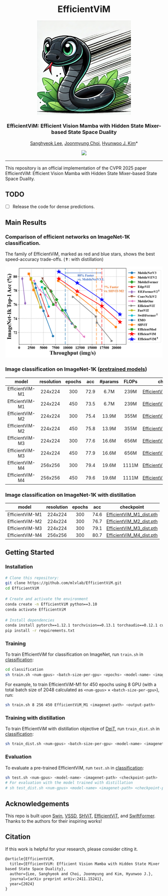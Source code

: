 <p align="center">
  <h1 align="middle">EfficientViM</h1>
  </p>
<p align="center">
  <img src="assets/toy_mamba.png" width="300px" />
  <h3 align="middle">EfficientViM: Efficient Vision Mamba with Hidden State Mixer-based State Space Duality</h2>
  <p align="middle">
    <a href="https://www.sanghyeoklee.com/" target="_blank">Sanghyeok Lee</a>, 
    <a href="https://scholar.google.com/citations?user=IaQRhu8AAAAJ&hl=ko" target="_blank">Joonmyung Choi</a>, 
    <a href="https://hyunwoojkim.com/" target="_blank">Hyunwoo J. Kim</a>*
  </p>
<!--   <p align="middle">NeurIPS 2024</p> -->
  <p align="middle">
    <a href="https://arxiv.org/abs/2411.15241" target='_blank'><img src="https://img.shields.io/badge/arXiv-2411.15241-b31b1b.svg?logo=arxiv"></a>
  </p>

</p>

---

This repository is an official implementation of the CVPR 2025 paper EfficientViM: Efficient Vision Mamba with Hidden State Mixer-based State Space Duality.

## TODO
- [ ] Release the code for dense predictions.


## Main Results
### Comparison of efficient networks on ImageNet-1K classification. 
The family of EfficientViM, marked as red and blue stars, shows the best speed-accuracy trade-offs. ($✝$: with distillation)
<div align="center">
  <img src="assets/comparison.png" width="800px" />
</div>

### Image classification on ImageNet-1K ([pretrained models](https://drive.google.com/drive/folders/1DNoadLbt8GXBGhDgOH9SH4mS4pJ8xfCA?usp=drive_link))
|       model      | resolution | epochs  | acc  | #params | FLOPs |           checkpoint             |
|:---------------:|:----------:|:-----:|:-----:|:-------:|:-----:|:----------------------------:|
| EfficientViM-M1 |  224x224   | 300   | 72.9  |   6.7M  |  239M | [EfficientViM_M1_e300.pth](https://drive.google.com/file/d/1zat4-1npC-kvVkDsCDp--c5Sou7gn5Uj/view?usp=drive_link) |
| EfficientViM-M1 |  224x224   | 450   | 73.5  |   6.7M  |  239M | [EfficientViM_M1_e450.pth](https://drive.google.com/file/d/1ztpSVnWccoGEEobpmk107US3MjX4LEgz/view?usp=drive_link) |
| EfficientViM-M2 |  224x224   | 300   | 75.4  |  13.9M  |  355M | [EfficientViM_M2_e300.pth](https://drive.google.com/file/d/1Mm7Ems4KHFCunNJ8iI0FFQOC3hav7sEj/view?usp=drive_link) |
| EfficientViM-M2 |  224x224   | 450   | 75.8  |  13.9M  |  355M | [EfficientViM_M2_e450.pth](https://drive.google.com/file/d/1_YbrVx06cLtAaCgLG-jKH5tx1mLmnfO2/view?usp=drive_link) |
| EfficientViM-M3 |  224x224   | 300   | 77.6  |  16.6M  |  656M | [EfficientViM_M3_e300.pth](https://drive.google.com/file/d/1zmqmSwl0FHSQHaqjHHGR1XRalPibi_sf/view?usp=drive_link) |
| EfficientViM-M3 |  224x224   | 450   | 77.9  |  16.6M  |  656M | [EfficientViM_M3_e450.pth](https://drive.google.com/file/d/1z8dxkVLPbZdHaran9pDeuMmILsz5xUlf/view?usp=drive_link) |
| EfficientViM-M4 |  256x256   | 300   | 79.4  |  19.6M  | 1111M | [EfficientViM_M4_e300.pth](https://drive.google.com/file/d/1cfRSlvtPaGxMf1N1N_m3e1_IDh7b_OEq/view?usp=drive_link) |
| EfficientViM-M4 |  256x256   | 450   | 79.6  |  19.6M  | 1111M | [EfficientViM_M4_e450.pth](https://drive.google.com/file/d/1rVnX2FT9AVJdU6xSPhEUllXZlhUYv28z/view?usp=drive_link) |

### Image classification on ImageNet-1K with distillation
|       model      | resolution | epochs | acc  |          checkpoint              |
|:---------------:|:----------:|:-----:|:-----:|:----------------------------:|
| EfficientViM-M1 |  224x224   | 300   | 74.6  |[EfficientViM_M1_dist.pth](https://drive.google.com/file/d/1S0HSauwj-d-2_tqf20fBlNAdQbUxhypD/view?usp=drive_link) |
| EfficientViM-M2 |  224x224   | 300   | 76.7  |[EfficientViM_M2_dist.pth](https://drive.google.com/file/d/1HrzY3hI1F0FwXXy8ejO6kXUi-QGK4I74/view?usp=drive_link) |
| EfficientViM-M3 |  224x224   | 300   | 79.1  |[EfficientViM_M3_dist.pth](https://drive.google.com/file/d/13u_UgyOC2sH1ThcQO4GhnW572SggfsTq/view?usp=drive_link) |
| EfficientViM-M4 |  256x256   | 300   | 80.7  |[EfficientViM_M4_dist.pth](https://drive.google.com/file/d/1gvINJ-oszWj7_Gb9wAYuIGV15xWDAQxQ/view?usp=drive_link) |

## Getting Started

### Installation
```bash
# Clone this repository:
git clone https://github.com/mlvlab/EfficientViM.git
cd EfficientViM

# Create and activate the environment
conda create -n EfficientViM python==3.10
conda activate EfficientViM

# Install dependencies
conda install pytorch==1.12.1 torchvision==0.13.1 torchaudio==0.12.1 cudatoolkit=11.3 -c pytorch
pip install -r requirements.txt
```

### Training
To train EfficientViM for classification on ImageNet, run `train.sh` in [classification](./classification):
```bash
cd classification
sh train.sh <num-gpus> <batch-size-per-gpu> <epochs> <model-name> <imagenet-path> <output-path>
```
For example, to train EfficientViM-M1 for 450 epochs using 8 GPU (with a total batch size of 2048 calculated as `<num-gpus>` $\times$ `<batch-size-per-gpu>`), run:
```bash
sh train.sh 8 256 450 EfficientViM_M1 <imagenet-path> <output-path>
```

### Training with distillation
To train EfficientViM with distillation objective of [DeiT](https://github.com/facebookresearch/deit), run `train_dist.sh` in [classification](./classification):
```bash
sh train_dist.sh <num-gpus> <batch-size-per-gpu> <model-name> <imagenet-path> <output-path>
```

### Evaluation
To evaluate a pre-trained EfficientViM, run `test.sh` in [classification](./classification):
```bash
sh test.sh <num-gpus> <model-name> <imagenet-path> <checkpoint-path>
# For evaluation with the model trained with distillation
# sh test_dist.sh <num-gpus> <model-name> <imagenet-path> <checkpoint-path>
```

## Acknowledgements
This repo is built upon [Swin](https://github.com/microsoft/Swin-Transformer), [VSSD](https://github.com/YuHengsss/VSSD), [SHViT](https://github.com/ysj9909/SHViT), [EfficientViT](https://github.com/microsoft/Cream), and [SwiftFormer](https://github.com/Amshaker/SwiftFormer).  
Thanks to the authors for their inspiring works!

## Citation
If this work is helpful for your research, please consider citing it.
```
@article{EfficientViM,
  title={EfficientViM: Efficient Vision Mamba with Hidden State Mixer based State Space Duality},
  author={Lee, Sanghyeok and Choi, Joonmyung and Kim, Hyunwoo J.},
  journal={arXiv preprint arXiv:2411.15241},
  year={2024}
}
